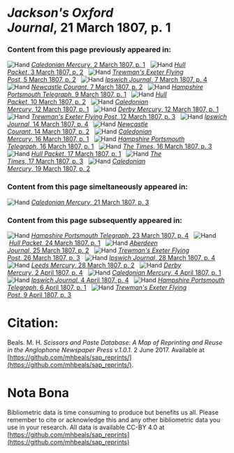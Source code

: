 # *Jackson's Oxford Journal*, 21 March 1807, p. 1  
  
### Content from this page previously appeared in:  
![Hand](http://scissorsandpaste.net/wp-content/uploads/2017/06/smallhandpointer.png) [*Caledonian Mercury*, 2 March 1807, p. 1](https://mhbeals.github.io/sap_html/Caledonian-Mercury/Caledonian-Mercury-2-March-1807-p-1)  
![Hand](http://scissorsandpaste.net/wp-content/uploads/2017/06/smallhandpointer.png) [*Hull Packet*, 3 March 1807, p. 2](https://mhbeals.github.io/sap_html/Hull-Packet/Hull-Packet-3-March-1807-p-2)  
![Hand](http://scissorsandpaste.net/wp-content/uploads/2017/06/smallhandpointer.png) [*Trewman's Exeter Flying Post*, 5 March 1807, p. 2](https://mhbeals.github.io/sap_html/Trewman's-Exeter-Flying-Post/Trewman's-Exeter-Flying-Post-5-March-1807-p-2)  
![Hand](http://scissorsandpaste.net/wp-content/uploads/2017/06/smallhandpointer.png) [*Ipswich Journal*, 7 March 1807, p. 4](https://mhbeals.github.io/sap_html/Ipswich-Journal/Ipswich-Journal-7-March-1807-p-4)  
![Hand](http://scissorsandpaste.net/wp-content/uploads/2017/06/smallhandpointer.png) [*Newcastle Courant*, 7 March 1807, p. 2](https://mhbeals.github.io/sap_html/Newcastle-Courant/Newcastle-Courant-7-March-1807-p-2)  
![Hand](http://scissorsandpaste.net/wp-content/uploads/2017/06/smallhandpointer.png) [*Hampshire Portsmouth Telegraph*, 9 March 1807, p. 1](https://mhbeals.github.io/sap_html/Hampshire-Portsmouth-Telegraph/Hampshire-Portsmouth-Telegraph-9-March-1807-p-1)  
![Hand](http://scissorsandpaste.net/wp-content/uploads/2017/06/smallhandpointer.png) [*Hull Packet*, 10 March 1807, p. 2](https://mhbeals.github.io/sap_html/Hull-Packet/Hull-Packet-10-March-1807-p-2)  
![Hand](http://scissorsandpaste.net/wp-content/uploads/2017/06/smallhandpointer.png) [*Caledonian Mercury*, 12 March 1807, p. 1](https://mhbeals.github.io/sap_html/Caledonian-Mercury/Caledonian-Mercury-12-March-1807-p-1)  
![Hand](http://scissorsandpaste.net/wp-content/uploads/2017/06/smallhandpointer.png) [*Derby Mercury*, 12 March 1807, p. 1](https://mhbeals.github.io/sap_html/Derby-Mercury/Derby-Mercury-12-March-1807-p-1)  
![Hand](http://scissorsandpaste.net/wp-content/uploads/2017/06/smallhandpointer.png) [*Trewman's Exeter Flying Post*, 12 March 1807, p. 3](https://mhbeals.github.io/sap_html/Trewman's-Exeter-Flying-Post/Trewman's-Exeter-Flying-Post-12-March-1807-p-3)  
![Hand](http://scissorsandpaste.net/wp-content/uploads/2017/06/smallhandpointer.png) [*Ipswich Journal*, 14 March 1807, p. 4](https://mhbeals.github.io/sap_html/Ipswich-Journal/Ipswich-Journal-14-March-1807-p-4)  
![Hand](http://scissorsandpaste.net/wp-content/uploads/2017/06/smallhandpointer.png) [*Newcastle Courant*, 14 March 1807, p. 2](https://mhbeals.github.io/sap_html/Newcastle-Courant/Newcastle-Courant-14-March-1807-p-2)  
![Hand](http://scissorsandpaste.net/wp-content/uploads/2017/06/smallhandpointer.png) [*Caledonian Mercury*, 16 March 1807, p. 1](https://mhbeals.github.io/sap_html/Caledonian-Mercury/Caledonian-Mercury-16-March-1807-p-1)  
![Hand](http://scissorsandpaste.net/wp-content/uploads/2017/06/smallhandpointer.png) [*Hampshire Portsmouth Telegraph*, 16 March 1807, p. 1](https://mhbeals.github.io/sap_html/Hampshire-Portsmouth-Telegraph/Hampshire-Portsmouth-Telegraph-16-March-1807-p-1)  
![Hand](http://scissorsandpaste.net/wp-content/uploads/2017/06/smallhandpointer.png) [*The Times*, 16 March 1807, p. 3](https://mhbeals.github.io/sap_html/The-Times/The-Times-16-March-1807-p-3)  
![Hand](http://scissorsandpaste.net/wp-content/uploads/2017/06/smallhandpointer.png) [*Hull Packet*, 17 March 1807, p. 1](https://mhbeals.github.io/sap_html/Hull-Packet/Hull-Packet-17-March-1807-p-1)  
![Hand](http://scissorsandpaste.net/wp-content/uploads/2017/06/smallhandpointer.png) [*The Times*, 17 March 1807, p. 3](https://mhbeals.github.io/sap_html/The-Times/The-Times-17-March-1807-p-3)  
![Hand](http://scissorsandpaste.net/wp-content/uploads/2017/06/smallhandpointer.png) [*Caledonian Mercury*, 19 March 1807, p. 2](https://mhbeals.github.io/sap_html/Caledonian-Mercury/Caledonian-Mercury-19-March-1807-p-2)  
  
### Content from this page simeltaneously appeared in:  
![Hand](http://scissorsandpaste.net/wp-content/uploads/2017/06/smallhandpointer.png) [*Caledonian Mercury*, 21 March 1807, p. 3](https://mhbeals.github.io/sap_html/Caledonian-Mercury/Caledonian-Mercury-21-March-1807-p-3)  
  
### Content from this page subsequently appeared in:  
![Hand](http://scissorsandpaste.net/wp-content/uploads/2017/06/smallhandpointer.png) [*Hampshire Portsmouth Telegraph*, 23 March 1807, p. 4](https://mhbeals.github.io/sap_html/Hampshire-Portsmouth-Telegraph/Hampshire-Portsmouth-Telegraph-23-March-1807-p-4)  
![Hand](http://scissorsandpaste.net/wp-content/uploads/2017/06/smallhandpointer.png) [*Hull Packet*, 24 March 1807, p. 1](https://mhbeals.github.io/sap_html/Hull-Packet/Hull-Packet-24-March-1807-p-1)  
![Hand](http://scissorsandpaste.net/wp-content/uploads/2017/06/smallhandpointer.png) [*Aberdeen Journal*, 25 March 1807, p. 2](https://mhbeals.github.io/sap_html/Aberdeen-Journal/Aberdeen-Journal-25-March-1807-p-2)  
![Hand](http://scissorsandpaste.net/wp-content/uploads/2017/06/smallhandpointer.png) [*Trewman's Exeter Flying Post*, 26 March 1807, p. 3](https://mhbeals.github.io/sap_html/Trewman's-Exeter-Flying-Post/Trewman's-Exeter-Flying-Post-26-March-1807-p-3)  
![Hand](http://scissorsandpaste.net/wp-content/uploads/2017/06/smallhandpointer.png) [*Ipswich Journal*, 28 March 1807, p. 4](https://mhbeals.github.io/sap_html/Ipswich-Journal/Ipswich-Journal-28-March-1807-p-4)  
![Hand](http://scissorsandpaste.net/wp-content/uploads/2017/06/smallhandpointer.png) [*Leeds Mercury*, 28 March 1807, p. 2](https://mhbeals.github.io/sap_html/Leeds-Mercury/Leeds-Mercury-28-March-1807-p-2)  
![Hand](http://scissorsandpaste.net/wp-content/uploads/2017/06/smallhandpointer.png) [*Derby Mercury*, 2 April 1807, p. 4](https://mhbeals.github.io/sap_html/Derby-Mercury/Derby-Mercury-2-April-1807-p-4)  
![Hand](http://scissorsandpaste.net/wp-content/uploads/2017/06/smallhandpointer.png) [*Caledonian Mercury*, 4 April 1807, p. 1](https://mhbeals.github.io/sap_html/Caledonian-Mercury/Caledonian-Mercury-4-April-1807-p-1)  
![Hand](http://scissorsandpaste.net/wp-content/uploads/2017/06/smallhandpointer.png) [*Ipswich Journal*, 4 April 1807, p. 4](https://mhbeals.github.io/sap_html/Ipswich-Journal/Ipswich-Journal-4-April-1807-p-4)  
![Hand](http://scissorsandpaste.net/wp-content/uploads/2017/06/smallhandpointer.png) [*Hampshire Portsmouth Telegraph*, 6 April 1807, p. 1](https://mhbeals.github.io/sap_html/Hampshire-Portsmouth-Telegraph/Hampshire-Portsmouth-Telegraph-6-April-1807-p-1)  
![Hand](http://scissorsandpaste.net/wp-content/uploads/2017/06/smallhandpointer.png) [*Trewman's Exeter Flying Post*, 9 April 1807, p. 3](https://mhbeals.github.io/sap_html/Trewman's-Exeter-Flying-Post/Trewman's-Exeter-Flying-Post-9-April-1807-p-3)  


# Citation: 

Beals. M. H. *Scissors and Paste Database: A Map of Reprinting and Reuse in the Anglophone Newspaper Press v.1.0.1.* 2 June 2017. Available at [https://github.com/mhbeals/sap_reprints/](https://github.com/mhbeals/sap_reprints/). 

# Nota Bona

Bibliometric data is time consuming to produce but benefits us all. Please remember to cite or acknowledge this and any other bibliometric data you use in your research. All data is available CC-BY 4.0 at [https://github.com/mhbeals/sap_reprints](https://github.com/mhbeals/sap_reprints)